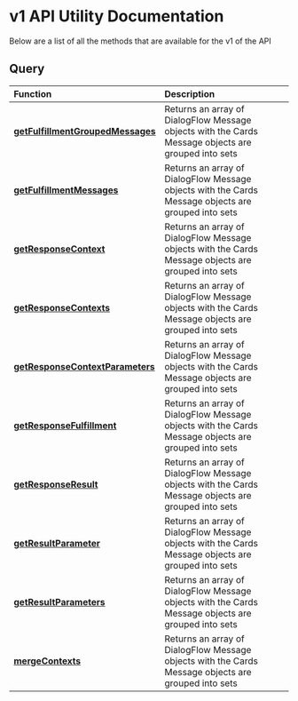 # v1 API Utility Documentation
Below are a list of all the methods that are available for the v1 of the API

## Query
Function|Description
:-----|:----------
**[getFulfillmentGroupedMessages](query/get_fulfillment_grouped_messages.md)** |Returns an array of DialogFlow Message objects with the Cards Message objects are grouped into sets
**[getFulfillmentMessages](query/get_fulfillment_messages.md)** |Returns an array of DialogFlow Message objects with the Cards Message objects are grouped into sets
**[getResponseContext](query/get_response_context.md)** |Returns an array of DialogFlow Message objects with the Cards Message objects are grouped into sets
**[getResponseContexts](query/get_response_contexts.md)** |Returns an array of DialogFlow Message objects with the Cards Message objects are grouped into sets
**[getResponseContextParameters](query/get_response_context_parameters.md)** |Returns an array of DialogFlow Message objects with the Cards Message objects are grouped into sets
**[getResponseFulfillment](query/get_response_fulfillment.md)** |Returns an array of DialogFlow Message objects with the Cards Message objects are grouped into sets
**[getResponseResult](query/get_response_result.md)** |Returns an array of DialogFlow Message objects with the Cards Message objects are grouped into sets
**[getResultParameter](query/get_result_parameter.md)** |Returns an array of DialogFlow Message objects with the Cards Message objects are grouped into sets
**[getResultParameters](query/get_result_parameters.md)** |Returns an array of DialogFlow Message objects with the Cards Message objects are grouped into sets
**[mergeContexts](query/merge_contexts.md)** |Returns an array of DialogFlow Message objects with the Cards Message objects are grouped into sets
